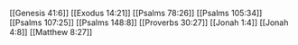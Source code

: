 [[Genesis 41:6]]
[[Exodus 14:21]]
[[Psalms 78:26]]
[[Psalms 105:34]]
[[Psalms 107:25]]
[[Psalms 148:8]]
[[Proverbs 30:27]]
[[Jonah 1:4]]
[[Jonah 4:8]]
[[Matthew 8:27]]
